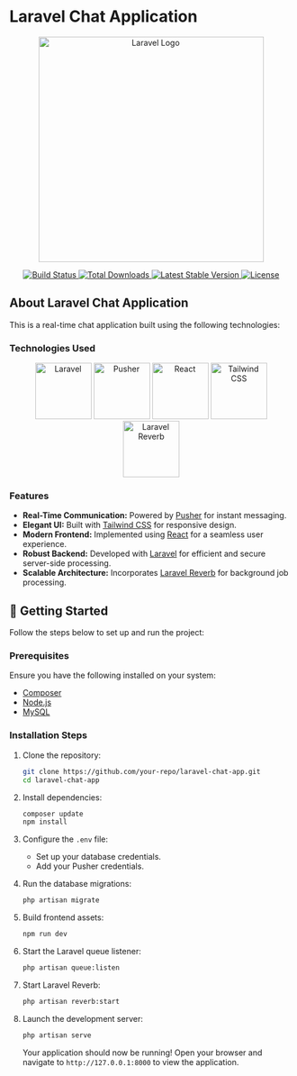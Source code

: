 # Laravel Chat Application

<p align="center">
  <a href="https://laravel.com" target="_blank">
    <img src="https://raw.githubusercontent.com/laravel/art/master/logo-lockup/5%20SVG/2%20CMYK/1%20Full%20Color/laravel-logolockup-cmyk-red.svg" width="400" alt="Laravel Logo">
  </a>
</p>

<p align="center">
  <a href="https://github.com/laravel/framework/actions">
    <img src="https://github.com/laravel/framework/workflows/tests/badge.svg" alt="Build Status">
  </a>
  <a href="https://packagist.org/packages/laravel/framework">
    <img src="https://img.shields.io/packagist/dt/laravel/framework" alt="Total Downloads">
  </a>
  <a href="https://packagist.org/packages/laravel/framework">
    <img src="https://img.shields.io/packagist/v/laravel/framework" alt="Latest Stable Version">
  </a>
  <a href="https://packagist.org/packages/laravel/framework">
    <img src="https://img.shields.io/packagist/l/laravel/framework" alt="License">
  </a>
</p>

## About Laravel Chat Application

This is a real-time chat application built using the following technologies:

### Technologies Used

<p align="center">
  <img src="https://raw.githubusercontent.com/laravel/art/master/logo-lockup/5%20SVG/2%20CMYK/1%20Full%20Color/laravel-logolockup-cmyk-red.svg" width="100" alt="Laravel">
  <img src="https://avatars.githubusercontent.com/u/739550?s=200&v=4" width="100" alt="Pusher">
  <img src="https://reactjs.org/logo-og.png" width="100" alt="React">
  <img src="https://tailwindcss.com/_next/static/media/twitter-card.2bd1e0a2.jpg" width="100" alt="Tailwind CSS">
  <img src="https://laravel.com/img/logomark.min.svg" width="100" alt="Laravel Reverb">
</p>

### Features

- **Real-Time Communication:** Powered by [Pusher](https://pusher.com) for instant messaging.
- **Elegant UI:** Built with [Tailwind CSS](https://tailwindcss.com) for responsive design.
- **Modern Frontend:** Implemented using [React](https://reactjs.org) for a seamless user experience.
- **Robust Backend:** Developed with [Laravel](https://laravel.com) for efficient and secure server-side processing.
- **Scalable Architecture:** Incorporates [Laravel Reverb](https://laravel.com/docs/reverb) for background job processing.

## 🚀 Getting Started

Follow the steps below to set up and run the project:

### Prerequisites

Ensure you have the following installed on your system:

- [Composer](https://getcomposer.org/)
- [Node.js](https://nodejs.org/)
- [MySQL](https://www.mysql.com/)

### Installation Steps

1. Clone the repository:

   ```bash
   git clone https://github.com/your-repo/laravel-chat-app.git
   cd laravel-chat-app
   ```

2. Install dependencies:

   ```bash
   composer update
   npm install
   ```

3. Configure the `.env` file:

   - Set up your database credentials.
   - Add your Pusher credentials.

4. Run the database migrations:

   ```bash
   php artisan migrate
   ```

5. Build frontend assets:

   ```bash
   npm run dev
   ```

6. Start the Laravel queue listener:

   ```bash
   php artisan queue:listen
   ```

7. Start Laravel Reverb:

   ```bash
   php artisan reverb:start
   ```

8. Launch the development server:

   ```bash
   php artisan serve
   ```

   Your application should now be running! Open your browser and navigate to `http://127.0.0.1:8000` to view the application.

